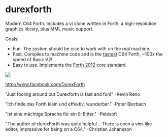 # durexforth

Modern C64 Forth. Includes a vi clone written in Forth, a high-resolution graphics library, plus MML music support.

Goals:

* Fun. The system should be nice to work with on the real machine.
* Fast. Compiles to machine code and is the <a href=https://theultimatebenchmark.org/>fastest</a> C64 Forth, ~100x the speed of Basic V2!
* Easy to use. Implements the <a href=http://forth-standard.org/standard/words>Forth 2012</a> core standard.

<img src=http://i.imgur.com/eXsaXjo.png?1>

http://www.facebook.com/DurexForth

"Just fooling around but Durexforth is fast and fun!" -Kevin Reno

"Ich finde das Forth klein und effektiv, wunderbar." -Peter Bierbach

"Ist eine mächtige Sprache für ein 8-Bitter." -Pebisoft

"The author of durexForth was quite helpful... There is even a vim-like editor, impressive for being on a C64." -Christian Johansson
